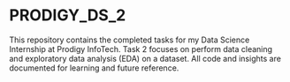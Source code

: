 # PRODIGY_DS_2
This repository contains the completed tasks for my Data Science Internship at Prodigy InfoTech. Task 2 focuses on perform data cleaning and exploratory data analysis (EDA) on a dataset. All code and insights are documented for learning and future reference.
